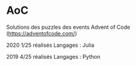 # AoC
Solutions des puzzles des events Advent of Code (https://adventofcode.com/)

2020
1/25 réalisés
Langages : Julia

2019
4/25 réalisés
Langages : Python

